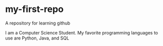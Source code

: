 # my-first-repo
A repository for learning github

I am a Computer Science Student. My favorite programming languages to use are Python, Java, and SQL
